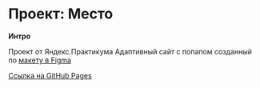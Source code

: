 # Проект: Место

**Интро**

Проект от Яндекс.Практикума
Адаптивный сайт с попапом созданный по [макету в Figma](https://www.figma.com/file/2cn9N9jSkmxD84oJik7xL7/JavaScript.-Sprint-4?type=design&node-id=28212-269&t=Bydplwp6IYNAeUFH-0)

[Ссылка на GitHub Pages](https://isaevdanil42.github.io/mesto/)

